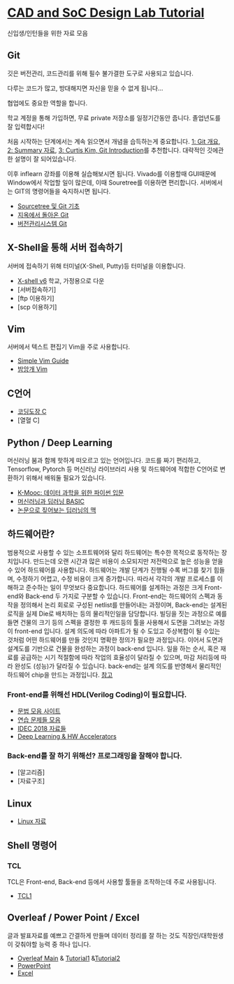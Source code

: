 # [CAD and SoC Design Lab Tutorial](http://soc.postech.ac.kr)
신입생/인턴들을 위한 자료 모음
## Git 
깃은 버전관리, 코드관리를 위해 필수 불가결한 도구로 사용되고 있습니다. 

다루는 코드가 많고, 방대해지면 자신을 믿을 수 없게 됩니다...

협업에도 중요한 역할을 합니다. 

학교 계정을 통해 가입하면, 무료 private 저장소를 일정기간동안 줍니다. 졸업년도를 잘 입력합시다!

처음 시작하는 단계에서는 계속 읽으면서 개념을 습득하는게 중요합니다. [1: Git 개요](https://postechackr-my.sharepoint.com/:b:/g/personal/sunghoon1kim_postech_ac_kr/EaQqzn0Tk5xKiwJKjwRR5N4B1kQPZwFNs9WK-x8rM1sGMA?e=VewVHr), 
[2: Summary 자료](https://github.com/KennethanCeyer/tutorial-git), [3: Curtis Kim, Git Introduction](https://postechackr-my.sharepoint.com/:b:/g/personal/sunghoon1kim_postech_ac_kr/EZu9KhChZRFAgZg_R4r_YuwBh5DAXweMnoomIinHuKB15Q?e=jTvfCl)를 추천합니다. 대략적인 깃에관한 설명이 잘 되어있습니다.

이후 inflearn 강좌를 이용해 실습해보시면 됩니다. 
Vivado를 이용할때 GUI때문에 Window에서 작업할 일이 많은데, 이때 Souretree를 이용하면 편리합니다. 
서버에서는 GIT의 명령어들을 숙지하시면 됩니다. 

* [Sourcetree 및 Git 기초](https://www.inflearn.com/course/git-and-github/)  
* [지옥에서 돌아온 Git](https://www.inflearn.com/course/%EC%A7%80%EC%98%A5%EC%97%90%EC%84%9C-%EC%98%A8-git/)
* [버전관리시스템 Git](https://www.inflearn.com/course/git-2/)

## X-Shell을 통해 서버 접속하기
서버에 접속하기 위해 터미널(X-Shell, Putty)등 터미널을 이용합니다. 
* [X-shell v6](https://www.netsarang.co.kr/news/ver6_release.html) 학교, 가정용으로 다운
* [서버접속하기]
* [ftp 이용하기]
* [scp 이용하기]

## Vim
서버에서 텍스트 편집기 Vim을 주로 사용합니다. 
* [Simple Vim Guide](https://github.com/johngrib/simple_vim_guide/blob/master/README.md) 
* [밤앙개 Vim](https://m.blog.naver.com/PostList.nhn?blogId=nfwscho&categoryNo=45&logCode=0) 

## C언어
* [코딩도장 C](https://dojang.io/course/view.php?id=2)
* [열혈 C]

## Python / Deep Learning 
머신러닝 붐과 함께 핫하게 떠오르고 있는 언어입니다. 코드를 짜기 편리하고, Tensorflow, Pytorch 등 머신러닝 라이브러리 사용 및 하드웨어에 적합한 C언어로 변환하기 위해서 배워둘 필요가 있습니다. 
* [K-Mooc: 데이터 과학을 위한 파이썬 입문](https://github.com/TeamLab/Gachon_CS50_Python_KMOOC)
* [머신러닝과 딥러닝 BASIC](https://www.edwith.org/others26)
* [논문으로 짚어보는 딥러닝의 맥](https://www.edwith.org/deeplearningchoi) 


## 하드웨어란?
범용적으로 사용할 수 있는 소프트웨어와 달리 하드웨어는 특수한 목적으로 동작하는 장치입니다. 만드는데 오랜 시간과 많은 비용이 소모되지만 저전력으로 높은 성능을 얻을 수 있어 하드웨어를 사용합니다. 하드웨어는 개발 단계가 진행될 수록 버그를 찾기 힘들며, 수정하기 어렵고, 수정 비용이 크게 증가합니다. 따라서 각각의 개발 프로세스를 이해하고 준수하는 일이 무엇보다 중요합니다. 하드웨어를 설계하는 과정은 크게 Front-end와 Back-end 두 가지로 구분할 수 있습니다. Front-end는 하드웨어의 스펙과 동작을 정의해서 논리 회로로 구성된 netlist를 만들어내는 과정이며, Back-end는 설계된 로직을 실제 Die로 배치하는 등의 물리적인일을 담당합니다. 빌딩을 짓는 과정으로 예를 들면 건물의 크기 등의 스펙을 결정한 후 캐드등의 툴을 사용해서 도면을 그려보는 과정이 front-end 입니다. 설계 의도에 따라 아파트가 될 수 도있고 주상복합이 될 수있는 것처럼 어떤 하드웨어를 만들 것인지 명확한 정의가 필요한 과정입니다. 이어서 도면과 설계도를 기반으로 건물을 완성하는 과정이 back-end 입니다. 일을 하는 순서, 혹은 재료를 공급하는 시기 적절함에 따라 작업의 효율성이 달라질 수 있으며, 마감 처리등에 따라 완성도 (성능)가 달라질 수 있습니다. back-end는 설계 의도를 반영해서 물리적인 하드웨어 chip을 만드는 과정입니다.
[참고](http://sharebook.kr/pages/viewpage.action?pageId=9437607)

### Front-end를 위해선 HDL(Verilog Coding)이 필요합니다.
* [문법 모음 사이트](http://verilog.renerta.com/source/vrg00038.htm) 
* [연습 문제들 모음](https://hdlbits.01xz.net/wiki/Main_Page)
* [IDEC 2018 자료들](https://postechackr-my.sharepoint.com/:f:/g/personal/sunghoon1kim_postech_ac_kr/EhxHE6dNYbBKkWHsAkr--AsBts9atLa5oYiKB8LzfZ1nBg?e=jNRFGP)
* [Deep Learning & HW Accelerators](https://github.com/fengbintu/Neural-Networks-on-Silicon)

### Back-end를 잘 하기 위해선? 프로그래밍을 잘해야 합니다. 
* [알고리즘]
* [자료구조]


## Linux
* [Linux 자료](https://postechackr-my.sharepoint.com/:f:/g/personal/sunghoon1kim_postech_ac_kr/Es4a1QxvLkBHqBsVsO5zuYgBDhTDqjGPtcnxS7Y2dpENxg?e=1LCcQW) 

## Shell 명령어 
### TCL 
TCL은 Front-end, Back-end 등에서 사용할 툴들을 조작하는데 주로 사용됩니다. 
* [TCL1](https://www.dropbox.com/sh/ej208jcrqd6o3xz/AAC1udUUn12vucdSTrymvER-a?dl=0) 

## Overleaf / Power Point / Excel
글과 발표자료를 예쁘고 간결하게 만들며 데이터 정리를 잘 하는 것도 직장인/대학원생이 갖춰야할 능력 중 하나 입니다.
* [Overleaf Main](https://www.overleaf.com/) & [Tutorial1](https://ko.overleaf.com/learn/latex/Main_Page) &[Tutorial2](https://www.dropbox.com/sh/x6bc2yik5x7w81u/AABG3tBJTkVss9hlpYjwm2MJa?dl=0)
* [PowerPoint](https://www.inflearn.com/course/%ED%8C%8C%EC%9B%8C%ED%8F%AC%EC%9D%B8%ED%8A%B8-%EA%B0%95%EC%A2%8C-quick-start/)
* [Excel](https://www.inflearn.com/course/%EC%97%91%EC%85%80-%EA%B0%95%EC%A2%8C/)


